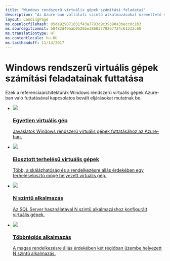 ```yaml
---
title: "Windows rendszerű virtuális gépek számítási feladatai"
description: "Az Azure-ban vállalati szintű alkalmazásokat üzemeltető virtuális gépek üzembe helyezéséhez ismertet néhány gyakori architektúrát."
layout: LandingPage
ms.openlocfilehash: 05de929071031f43a7793c9c39390a3becc0c1b3
ms.sourcegitcommit: b0482d49aab0526be386837702e7724c61232c60
ms.translationtype: HT
ms.contentlocale: hu-HU
ms.lasthandoff: 11/14/2017
---
```

# <a name="running-windows-vm-workloads"></a>Windows rendszerű virtuális gépek számítási feladatainak futtatása

Ezek a referenciaarchitektúrák Windows rendszerű virtuális gépek Azure-ban való futtatásával kapcsolatos bevált eljárásokat mutatnak be. 

<ul class="panelContent">
    <li>
        <a href="./single-vm.md">
            <div class="cardSize">
                <div class="cardPadding">
                    <div class="card">
                        <div class="cardImageOuter">
                            <div class="cardImage">
                                <img src="./images/single-vm.svg"/>
                            </div>
                        </div>
                        <div class="cardText">
                            <h3>Egyetlen virtuális gép</h3>
                            <p>Javaslatok Windows rendszerű virtuális gépek futtatásához az Azure-ban.</p>
                        </div>
                    </div>
                </div>
            </div>
        </a>
    </li>
    <li>
        <a href="./multi-vm.md">
            <div class="cardSize">
                <div class="cardPadding">
                    <div class="card">
                        <div class="cardImageOuter">
                            <div class="cardImage">
                            <img src="./images/multi-vm.svg">
                            </div>
                        </div>
                        <div class="cardText">
                            <h3>Elosztott terhelésű virtuális gépek</h3>
                            <p>Több, a skálázhatóság és a rendelkezésre állás érdekében egy terheléselosztó mögé helyezett virtuális gép.</p>
                        </div>
                    </div>
                </div>
            </div>
        </a>
    </li>
    <li>
        <a href="./n-tier.md">
            <div class="cardSize">
                <div class="cardPadding">
                    <div class="card">
                        <div class="cardImageOuter">
                            <div class="cardImage">
                            <img src="./images/n-tier.svg">
                            </div>
                        </div>
                        <div class="cardText">
                            <h3>N szintű alkalmazás</h3>
                            <p>Az SQL Server használatával N szintű alkalmazáshoz konfigurált virtuális gépek.</p>
                        </div>
                    </div>
                </div>
            </div>
        </a>
    </li>
    <li>
        <a href="./multi-region-application.md">
            <div class="cardSize">
                <div class="cardPadding">
                    <div class="card">
                        <div class="cardImageOuter">
                            <div class="cardImage">
                            <img src="./images/multi-region-application.svg">
                            </div>
                        </div>
                        <div class="cardText">
                            <h3>Többrégiós alkalmazás</h3>
                            <p>A magas rendelkezésre állás érdekében két régióban üzembe helyezett N szintű alkalmazás.</p>
                        </div>
                    </div>
                </div>
            </div>
        </a>
    </li>
</ul>


